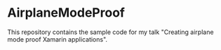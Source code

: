# AirplaneModeProof

This repository contains the sample code for my talk "Creating airplane mode proof Xamarin applications".
